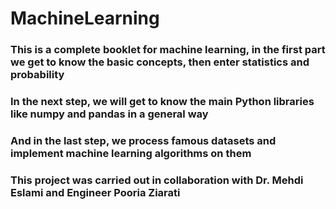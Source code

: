# MachineLearning 
### This is a complete booklet for machine learning, in the first part we get to know the basic concepts, then enter statistics and probability
### In the next step, we will get to know the main Python libraries like numpy and pandas in a general way
### And in the last step, we process famous datasets and implement machine learning algorithms on them
### This project was carried out in collaboration with Dr. Mehdi Eslami and Engineer Pooria Ziarati
